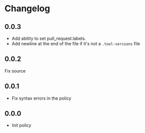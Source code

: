# Changelog

## 0.0.3

- Add ability to set pull_request.labels.
- Add newline at the end of the file if it's not a `.tool-versions` file

## 0.0.2

Fix source

## 0.0.1

* Fix syntax errors in the policy

## 0.0.0

* Init policy
